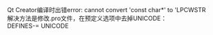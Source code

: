 Qt Creator编译时出错error: cannot convert 'const char*' to 'LPCWSTR  
解决方法是修改.pro文件，在预定义选项中去掉UNICODE：  
DEFINES-= UNICODE  
